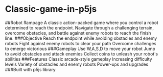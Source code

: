 # Classic-game-in-p5js

##Robot Rampage
A classic action-packed game where you control a robot determined to reach the endpoint. Navigate through a challenging terrain, overcome obstacles, and battle against enemy robots to reach the finish line.
###Objective
Reach the endpoint while avoiding obstacles and enemy robots
Fight against enemy robots to clear your path
Overcome challenges to emerge victorious
###Gameplay
Use W,A,S,D to move your robot
Jump to avoid obstacles and attack enemies
Collect coins to unleash your robot's abilities
###Features
Classic arcade-style gameplay
Increasing difficulty levels
Variety of obstacles and enemy robots
Power-ups and upgrades
###Built with
p5js library

